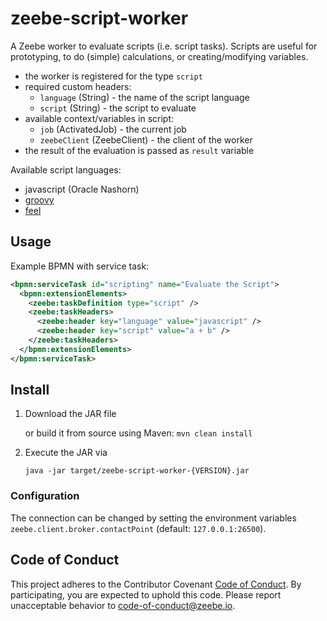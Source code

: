# zeebe-script-worker

A Zeebe worker to evaluate scripts (i.e. script tasks). Scripts are useful for prototyping, to do (simple) calculations, or creating/modifying variables.

* the worker is registered for the type `script`
* required custom headers:
  * `language` (String) - the name of the script language
  * `script` (String) - the script to evaluate
* available context/variables in script:
  * `job` (ActivatedJob) - the current job
  * `zeebeClient` (ZeebeClient) - the client of the worker
* the result of the evaluation is passed as `result` variable   

Available script languages:
* javascript (Oracle Nashorn)
* [groovy](http://groovy-lang.org/)
* [feel](https://github.com/camunda/feel-scala)

## Usage

Example BPMN with service task:

```xml
<bpmn:serviceTask id="scripting" name="Evaluate the Script">
  <bpmn:extensionElements>
    <zeebe:taskDefinition type="script" />
    <zeebe:taskHeaders>
      <zeebe:header key="language" value="javascript" />
      <zeebe:header key="script" value="a + b" />
    </zeebe:taskHeaders>
  </bpmn:extensionElements>
</bpmn:serviceTask>
```

## Install

1) Download the JAR file 

    or build it from source using Maven:
    `mvn clean install`

2) Execute the JAR via

    `java -jar target/zeebe-script-worker-{VERSION}.jar`

### Configuration

The connection can be changed by setting the environment variables `zeebe.client.broker.contactPoint` (default: `127.0.0.1:26500`).

## Code of Conduct

This project adheres to the Contributor Covenant [Code of
Conduct](/CODE_OF_CONDUCT.md). By participating, you are expected to uphold
this code. Please report unacceptable behavior to code-of-conduct@zeebe.io.
